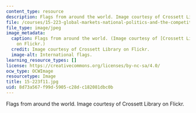 ```yaml
---
content_type: resource
description: Flags from around the world. Image courtesy of Crossett Library on Flickr.
file: /courses/15-223-global-markets-national-politics-and-the-competitive-advantage-of-firms-fall-2011/8d73a567f99d5905c28dc182081dbc0b_15-223f11.jpg
file_type: image/jpeg
image_metadata:
  caption: Flags from around the world. (Image courtesy of [Crossett Library](http://www.flickr.com/photos/crossettlibrary/4427211785/)
    on Flickr.)
  credit: Image courtesy of Crossett Library on Flickr.
  image-alt: International flags.
learning_resource_types: []
license: https://creativecommons.org/licenses/by-nc-sa/4.0/
ocw_type: OCWImage
resourcetype: Image
title: 15-223f11.jpg
uid: 8d73a567-f99d-5905-c28d-c182081dbc0b
---
```

Flags from around the world. Image courtesy of Crossett Library on Flickr.